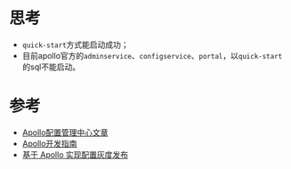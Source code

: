 # 思考
- `quick-start`方式能启动成功；
- 目前apollo官方的`adminservice`、`configservice`、`portal`，以`quick-start`的sql不能启动。

# 参考
- [Apollo配置管理中心文章](https://www.apolloconfig.com/#/zh/README)
- [Apollo开发指南](https://github.com/apolloconfig/apollo/wiki/Apollo%E5%BC%80%E5%8F%91%E6%8C%87%E5%8D%97)
- [基于 Apollo 实现配置灰度发布](https://mp.weixin.qq.com/s/Ls0SjbSpEwzBLYmWZel7RQ)
